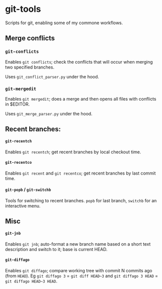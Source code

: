 # git-tools
Scripts for git, enabling some of my commone workflows.

## Merge conflicts
### `git-conflicts`

Enables `git conflicts`; check the conflicts that will occur when merging two specified branches. 

Uses `git_conflict_parser.py` under the hood.

### `git-mergedit`

Enables `git mergedit`; does a merge and then opens all files with conflicts in $EDITOR. 

Uses `git_merge_parser.py` under the hood.

## Recent branches:
#### `git-recentch`

Enables `git recentch`; get recent branches by local checkout time.

#### `git-recentco`

Enables `git recent` and `git recentco`; get recent branches by last commit time.

#### `git-popb` / `git-switchb`

Tools for switching to recent branches. `popb` for last branch, `switchb` for an interactive menu.

## Misc
#### `git-jnb`

Enables `git jnb`; auto-format a new branch name based on a short text description and switch to it; base is current HEAD.

#### `git-diffago`

Enables `git diffago`; compare working tree with commit N commits ago (from `HEAD`). Eg `git diffago 3` = `git diff HEAD~3` and `git diffago 3 HEAD` = `git diffago HEAD~3 HEAD`.
